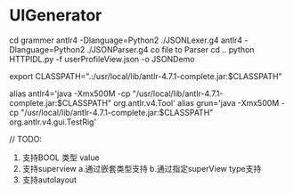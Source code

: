 # UIGenerator

cd grammer
antlr4 -Dlanguage=Python2 ./JSONLexer.g4
antlr4 -Dlanguage=Python2 ./JSONParser.g4
co file to Parser
cd ..
python HTTPIDL.py -f userProfileView.json -o JSONDemo


export CLASSPATH=".:/usr/local/lib/antlr-4.7.1-complete.jar:$CLASSPATH"

alias antlr4='java -Xmx500M -cp "/usr/local/lib/antlr-4.7.1-complete.jar:$CLASSPATH" org.antlr.v4.Tool'
alias grun='java -Xmx500M -cp "/usr/local/lib/antlr-4.7.1-complete.jar:$CLASSPATH" org.antlr.v4.gui.TestRig'



// TODO:
1. 支持BOOL 类型 value
2. 支持superview
	a.通过嵌套类型支持
	b.通过指定superView type支持
3. 支持autolayout